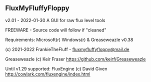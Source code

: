 FluxMyFluffyFloppy
----------------------------------------
v2.01 - 2022-01-30 
A GUI for raw flux level tools

FREEWARE - Source code will follow if "cleaned"

Requirements: Microsoft(r) Windows(r) & Greaseweazle v0.38

(c) 2021-2022 FrankieTheFluff - fluxmyfluffyfloppy@mail.de

Greaseweazle (c) Keir Fraser
https://github.com/keirf/Greaseweazle

Until v1.29 supported:
FluxEngine (c) David Given
http://cowlark.com/fluxengine/index.html
